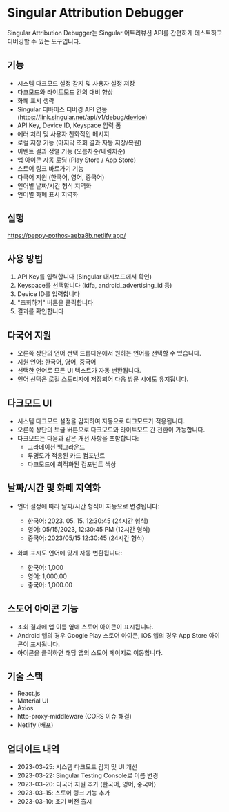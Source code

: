 # Singular Attribution Debugger

Singular Attribution Debugger는 Singular 어트리뷰션 API를 간편하게 테스트하고 디버깅할 수 있는 도구입니다.

## 기능

- 시스템 다크모드 설정 감지 및 사용자 설정 저장
- 다크모드와 라이트모드 간의 대비 향상
- 화폐 표시 생략
- Singular 디바이스 디버깅 API 연동 (https://link.singular.net/api/v1/debug/device)
- API Key, Device ID, Keyspace 입력 폼
- 에러 처리 및 사용자 친화적인 메시지
- 로컬 저장 기능 (마지막 조회 결과 자동 저장/복원)
- 이벤트 결과 정렬 기능 (오름차순/내림차순)
- 앱 아이콘 자동 로딩 (Play Store / App Store)
- 스토어 링크 바로가기 기능
- 다국어 지원 (한국어, 영어, 중국어)
- 언어별 날짜/시간 형식 지역화
- 언어별 화폐 표시 지역화

## 실행

https://peppy-pothos-aeba8b.netlify.app/

## 사용 방법

1. API Key를 입력합니다 (Singular 대시보드에서 확인)
2. Keyspace를 선택합니다 (idfa, android_advertising_id 등)
3. Device ID를 입력합니다
4. "조회하기" 버튼을 클릭합니다
5. 결과를 확인합니다

## 다국어 지원

- 오른쪽 상단의 언어 선택 드롭다운에서 원하는 언어를 선택할 수 있습니다.
- 지원 언어: 한국어, 영어, 중국어
- 선택한 언어로 모든 UI 텍스트가 자동 변환됩니다.
- 언어 선택은 로컬 스토리지에 저장되어 다음 방문 시에도 유지됩니다.

## 다크모드 UI

- 시스템 다크모드 설정을 감지하여 자동으로 다크모드가 적용됩니다.
- 오른쪽 상단의 토글 버튼으로 다크모드와 라이트모드 간 전환이 가능합니다.
- 다크모드는 다음과 같은 개선 사항을 포함합니다:
  - 그라데이션 백그라운드
  - 투명도가 적용된 카드 컴포넌트
  - 다크모드에 최적화된 컴포넌트 색상

## 날짜/시간 및 화폐 지역화

- 언어 설정에 따라 날짜/시간 형식이 자동으로 변경됩니다:
  - 한국어: 2023. 05. 15. 12:30:45 (24시간 형식)
  - 영어: 05/15/2023, 12:30:45 PM (12시간 형식)
  - 중국어: 2023/05/15 12:30:45 (24시간 형식)

- 화폐 표시도 언어에 맞게 자동 변환됩니다:
  - 한국어: 1,000
  - 영어: 1,000.00
  - 중국어: 1,000.00

## 스토어 아이콘 기능

- 조회 결과에 앱 이름 옆에 스토어 아이콘이 표시됩니다.
- Android 앱의 경우 Google Play 스토어 아이콘, iOS 앱의 경우 App Store 아이콘이 표시됩니다.
- 아이콘을 클릭하면 해당 앱의 스토어 페이지로 이동합니다.

## 기술 스택

- React.js
- Material UI
- Axios
- http-proxy-middleware (CORS 이슈 해결)
- Netlify (배포)

## 업데이트 내역

- 2023-03-25: 시스템 다크모드 감지 및 UI 개선
- 2023-03-22: Singular Testing Console로 이름 변경
- 2023-03-20: 다국어 지원 추가 (한국어, 영어, 중국어)
- 2023-03-15: 스토어 링크 기능 추가
- 2023-03-10: 초기 버전 출시
